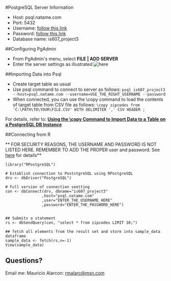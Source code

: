 #PostgreSQL Server Information

* Host: psql.natame.com
* Port: 5432
* Username: [follow this link](https://trello.com/c/2WsCBOdB)
* Password: [follow this link](https://trello.com/c/2WsCBOdB)
* Database name: is607_project3

##Configuring PgAdmin

* From PgAdmin's menu, select **FILE | ADD SERVER**
* Enter the server settings as illustrated ![here](https://raw.githubusercontent.com/srajeev1/607Project3/master/postgresql_info/pgadmin-psql.natame.png)

##Importing Data into Psql

* Create target table as usual
* Use psql command to connect to server as follows: `psql is607_project3 --host=psql.natame.com --username=USE_THE_RIGHT_USERNAME --password`
* When connected, you can use the \copy command to load the contents of target table from CSV file as follows: `\copy zipcodes from 'C:\PATH\TO\YOUR\FILE.CSV' WITH DELIMITER ',' CSV HEADER ;`

For details, refer to: [**Using the \copy Command to Import Data to a Table on a PostgreSQL DB Instance**](http://docs.aws.amazon.com/AmazonRDS/latest/UserGuide/PostgreSQL.Procedural.Importing.html)


##Connecting from R

** FOR SECURITY REASONS, THE USERNAME AND PASSWORD IS NOT LISTED HERE. REMEMBER TO ADD THE PROPER user and password. See [here](https://trello.com/c/2WsCBOdB) for details**

```
library("RPostgreSQL")

# Establish connection to PoststgreSQL using RPostgreSQL
drv <- dbDriver("PostgreSQL")

# Full version of connection seetting
con <- dbConnect(drv, dbname="is607_project3"
                ,host="psql.natame.com"
                ,user="ENTER_THE_USERNAME_HERE"
                ,password="ENTER_THE_PASSWORD_HERE")


## Submits a statement
rs <- dbSendQuery(con, "select * from zipcodes LIMIT 10;")

## fetch all elements from the result set and store into sample_data dataframe
sample_data <- fetch(rs,n=-1)
View(sample_data)

```

## Questions?

Email me: Mauricio Alarcon: <rmalarc@msn.com>
